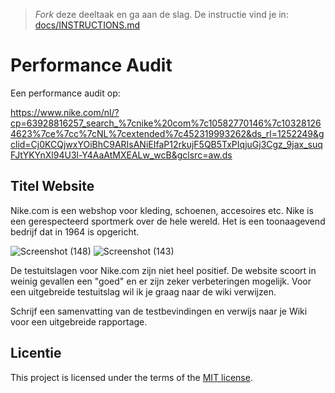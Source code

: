 > _Fork_ deze deeltaak en ga aan de slag. De instructie vind je in: [docs/INSTRUCTIONS.md](docs/INSTRUCTIONS.md)

# Performance Audit 

Een performance audit op:

https://www.nike.com/nl/?cp=63928816257_search_%7cnike%20com%7c10582770146%7c103281264623%7ce%7cc%7cNL%7cextended%7c452319993262&ds_rl=1252249&gclid=Cj0KCQjwxYOiBhC9ARIsANiEIfaP12rkujF5QB5TxPIqjuGj3Cgz_9jax_suqFJtYKYnXl94U3l-Y4AaAtMXEALw_wcB&gclsrc=aw.ds

## Titel Website

Nike.com is een webshop voor kleding, schoenen, accesoires etc. Nike is een gerespecteerd sportmerk over de hele wereld. Het is een toonaagevend bedrijf dat in 1964 is opgericht.

![Screenshot (148)](https://user-images.githubusercontent.com/106448490/233380172-c96cc351-364e-462a-a0c0-aa2843245f3d.png)
![Screenshot (143)](https://user-images.githubusercontent.com/106448490/233379888-9199d25d-9bdd-4b3c-9251-71fa30b7c957.png)


De testuitslagen voor Nike.com zijn niet heel positief. De website scoort in weinig gevallen een "goed" en er zijn zeker verbeteringen mogelijk. Voor een uitgebreide testuitslag wil ik je graag naar de wiki verwijzen. 

Schrijf een samenvatting van de testbevindingen en verwijs naar je Wiki voor een uitgebreide rapportage.


## Licentie

This project is licensed under the terms of the [MIT license](./LICENSE).

